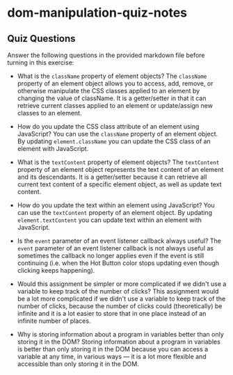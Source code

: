 # dom-manipulation-quiz-notes

## Quiz Questions

Answer the following questions in the provided markdown file before turning in this exercise:

- What is the `className` property of element objects?
  The `className` property of an element object allows you to access, add, remove, or otherwise manipulate the CSS classes applied to an element by changing the value of className. It is a getter/setter in that it can retrieve current classes applied to an element or update/assign new classes to an element.

- How do you update the CSS class attribute of an element using JavaScript?
  You can use the `className` property of an element object. By updating `element.className` you can update the CSS class of an element with JavaScript.

- What is the `textContent` property of element objects?
  The `textContent` property of an element object represents the text content of an element and its descendants. It is a getter/setter because it can retrieve all current text content of a specific element object, as well as update text content.

- How do you update the text within an element using JavaScript?
  You can use the `textContent` property of an element object. By updating `element.textContent` you can update text within an element with JavaScript.

- Is the `event` parameter of an event listener callback always useful?
  The `event` parameter of an event listener callback is not always useful as sometimes the callback no longer applies even if the event is still continuing (i.e. when the Hot Button color stops updating even though clicking keeps happening).

- Would this assignment be simpler or more complicated if we didn't use a variable to keep track of the number of clicks?
  This assignment would be a lot more complicated if we didn't use a variable to keep track of the number of clicks, because the number of clicks could (theoretically) be infinite and it is a lot easier to store that in one place instead of an infinite number of places.

- Why is storing information about a program in variables better than only storing it in the DOM?
  Storing information about a program in variables is better than only storing it in the DOM because you can access a variable at any time, in various ways — it is a lot more flexible and accessible than only storing it in the DOM.
